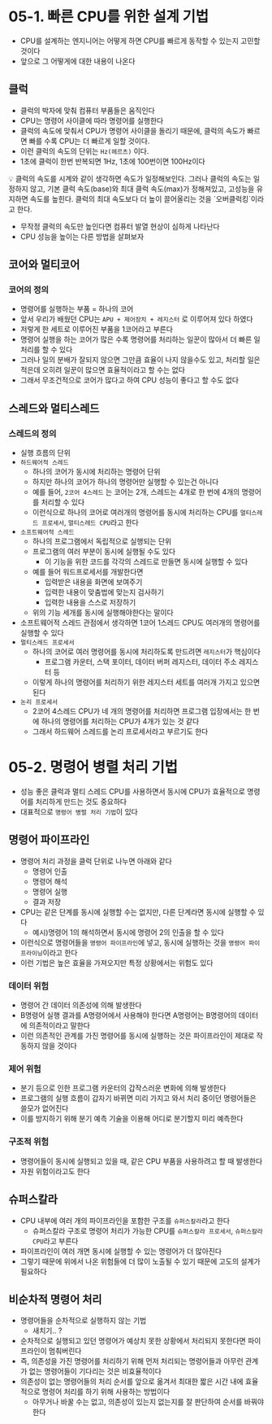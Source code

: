# 05-1. 빠른 CPU를 위한 설계 기법

- CPU를 설계하는 엔지니어는 어떻게 하면 CPU를 빠르게 동작할 수 있는지 고민할 것이다
- 앞으로 그 어떻게에 대한 내용이 나온다

## 클럭

- 클럭의 박자에 맞춰 컴퓨터 부품들은 움직인다
- CPU는 명령어 사이클에 따라 명령어를 실행한다
- 클럭의 속도에 맞춰서 CPU가 명령어 사이클을 돌리기 때문에, 클럭의 속도가 빠르면 빠를 수록 CPU는 더 빠르게 일할 것이다.
- 이런 클럭의 속도의 단위는 `Hz(헤르츠)` 이다.
- 1초에 클럭이 한번 반복되면 1Hz, 1초에 100번이면 100Hz이다

<aside>
💡 클럭의 속도를 시계와 같이 생각하면 속도가 일정해보인다.
그러나 클럭의 속도는 일정하지 않고, 기본 클럭 속도(base)와 최대 클럭 속도(max)가 정해져있고, 고성능을 유지하면 속도를 높힌다.
클럭의 최대 속도보다 더 높이 끌어올리는 것을 `오버클럭킹`이라고 한다.

</aside>

- 무작정 클럭의 속도만 높인다면 컴퓨터 발열 현상이 심하게 나타난다
- CPU 성능을 높이는 다른 방법을 살펴보자

## 코어와 멀티코어

### 코어의 정의

- 명령어를 실행하는 부품 = 하나의 코어
- 앞서 우리가 배웠던 CPU는 `APU + 제어장치 + 레지스터` 로 이루어져 있다 하였다
- 저렇게 한 세트로 이루어진 부품을 1코어라고 부른다
- 명령어 실행을 하는 코어가 많은 수록 명령어를 처리하는 일꾼이 많아서 더 빠른 일처리를 할 수 있다
- 그러나 일의 분배가 잘되지 않으면 그만큼 효율이 나지 않을수도 있고, 처리할 일은 적은데 오히려 일꾼이 많으면 효율적이라고 할 수는 없다
- 그래서 무조건적으로 코어가 많다고 하여 CPU 성능이 좋다고 할 수도 없다

## 스레드와 멀티스레드

### 스레드의 정의

- 실행 흐름의 단위
- `하드웨어적 스레드`
  - 하나의 코어가 동시에 처리하는 명령어 단위
  - 하지만 하나의 코어가 하나의 명령어만 실행할 수 있는건 아니다
  - 예를 들어, `2코어 4스레드` 는 코어는 2개, 스레드는 4개로 한 번에 4개의 명령어를 처리할 수 있다
  - 이런식으로 하나의 코어로 여러개의 명령어를 동시에 처리하는 CPU를 `멀티스레드 프로세서`, `멀티스레드 CPU`라고 한다
- `소프트웨어적 스레드`
  - 하나의 프로그램에서 독립적으로 실행되는 단위
  - 프로그램의 여러 부분이 동시에 실행될 수도 있다
    - 이 기능을 위한 코드를 각각의 스레드로 만들면 동시에 실행할 수 있다
  - 예를 들어 워드프로세서를 개발한다면
    - 입력받은 내용을 화면에 보여주기
    - 입력한 내용이 맞춤법에 맞는지 검사하기
    - 입력한 내용을 스스로 저장하기
  - 위의 기능 세개를 동시에 실행해야한다는 말이다
- 소프트웨어적 스레드 관점에서 생각하면 1코어 1스레드 CPU도 여러개의 명령어를 실행할 수 있다
- `멀티스레드 프로세서`
  - 하나의 코어로 여러 명령어를 동시에 처리하도록 만드려면 `레지스터`가 핵심이다
    - 프로그램 카운터, 스택 포이터, 데이터 버퍼 레지스터, 데이터 주소 레지스터 등
  - 이렇게 하나의 명령어를 처리하기 위한 레지스터 세트를 여러개 가지고 있으면 된다
- `논리 프로세서`
  - 2코어 4스레드 CPU가 네 개의 명령어를 처리하면 프로그램 입장에서는 한 번에 하나의 명령어를 처리하는 CPU가 4개가 있는 것 같다
  - 그래서 하드웨어 스레드를 논리 프로세서라고 부르기도 한다

# 05-2. 명령어 병렬 처리 기법

- 성능 좋은 클럭과 멀티 스레드 CPU를 사용하면서 동시에 CPU가 효율적으로 명령어를 처리하게 만드는 것도 중요하다
- 대표적으로 `명령어 병렬 처리 기법`이 있다

## 명령어 파이프라인

- 명령어 처리 과정을 클럭 단위로 나누면 아래와 같다
  - 명령어 인출
  - 명령어 해석
  - 명령어 실행
  - 결과 저장
- CPU는 같은 단계를 동시에 실행할 수는 없지만, 다른 단계라면 동시에 실행할 수 있다
  - 예시)명령어 1의 해석하면서 동시에 명령어 2의 인출을 할 수 있다
- 이런식으로 명령어들을 `명령어 파이프라인`에 넣고, 동시에 실행하는 것을 `명령어 파이프라이닝`이라고 한다
- 이런 기법은 높은 효율을 가져오지만 특정 상황에서는 위험도 있다

### 데이터 위험

- 명령어 간 데이터 의존성에 의해 발생한다
- B명령어 실행 결과를 A명령어에서 사용해야 한다면 A명령어는 B명령어의 데이터에 의존적이라고 말한다
- 이런 의존적인 관계를 가진 명령어를 동시에 실행하는 것은 파이프라인이 제대로 작동하지 않을 것이다

### 제어 위험

- 분기 등으로 인한 프로그램 카운터의 갑작스러운 변화에 의해 발생한다
- 프로그램의 실행 흐름이 갑자기 바뀌면 미리 가지고 와서 처리 중이던 명령어들은 쓸모가 없어진다
- 이를 방지하기 위해 분기 예측 기술을 이용해 어디로 분기할지 미리 예측한다

### 구조적 위험

- 명령어들이 동시에 실행되고 있을 때, 같은 CPU 부품을 사용하려고 할 때 발생한다
- 자원 위험이라고도 한다

## 슈퍼스칼라

- CPU 내부에 여러 개의 파이프라인을 포함한 구조를 `슈퍼스칼라`라고 한다
  - 슈퍼스칼라 구조로 명령어 처리가 가능한 CPU를 `슈퍼스칼라 프로세서`, `슈퍼스칼라 CPU`라고 부른다
- 파이프라인이 여러 개면 동시에 실행할 수 있는 명령어가 더 많아진다
- 그렇기 때문에 위에서 나온 위험들에 더 많이 노출될 수 있기 때문에 고도의 설계가 필요하다

## 비순차적 명령어 처리

- 명령어들을 순차적으로 실행하지 않는 기법
  - 새치기.. ?
- 순차적으로 실행되고 있던 명령어가 예상치 못한 상황에서 처리되지 못한다면 파이프라인이 멈춰버린다
- 즉, 의존성을 가진 명령어를 처리하기 위해 먼저 처리되는 명령어들과 아무런 관계가 없는 명령어들이 기다리는 것은 비효율적이다
- 의존성이 없는 명령어들의 처리 순서를 앞으로 옮겨서 최대한 짧은 시간 내에 효율적으로 명령어 처리를 하기 위해 사용하는 방법이다
  - 아무거나 바꿀 수는 없고, 의존성이 있는지 없는지를 잘 판단하여 순서를 바꿔야 한다

